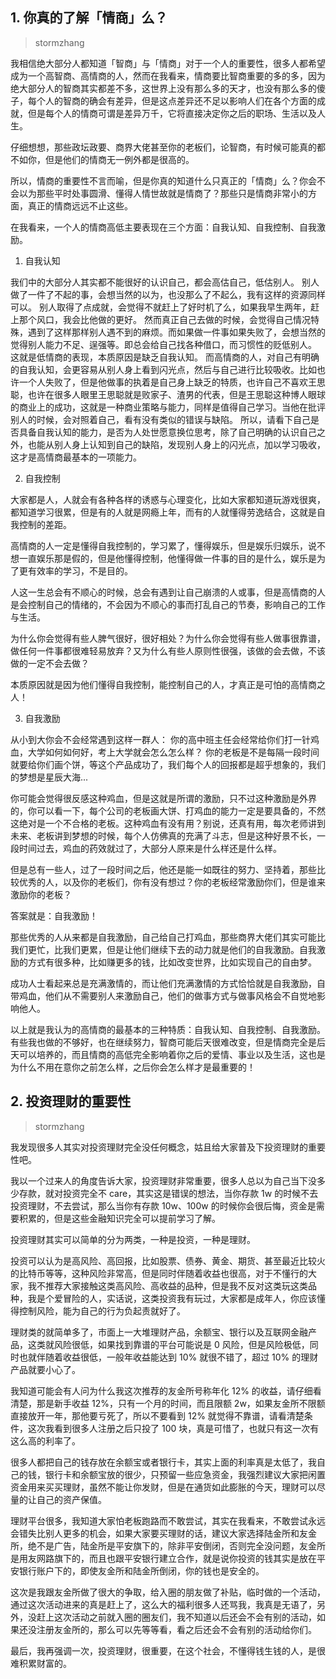 ## 1. 你真的了解「情商」么？
> stormzhang

我相信绝大部分人都知道「智商」与「情商」对于一个人的重要性，很多人都希望成为一个高智商、高情商的人，然而在我看来，情商要比智商重要的多的多，因为绝大部分人的智商其实都差不多，这世界上没有那么多的天才，也没有那么多的傻子，每个人的智商的确会有差异，但是这点差异还不足以影响人们在各个方面的成就，但是每个人的情商可谓是差异万千，它将直接决定你之后的职场、生活以及人生。

仔细想想，那些政坛政要、商界大佬甚至你的老板们，论智商，有时候可能真的都不如你，但是他们的情商无一例外都是很高的。

所以，情商的重要性不言而喻，但是你真的知道什么只真正的「情商」么？你会不会以为那些平时处事圆滑、懂得人情世故就是情商了？那些只是情商非常小的方面，真正的情商远远不止这些。

在我看来，一个人的情商高低主要表现在三个方面：自我认知、自我控制、自我激励。

1. 自我认知

我们中的大部分人其实都不能很好的认识自己，都会高估自己，低估别人。
别人做了一件了不起的事，会想当然的以为，也没那么了不起么，我有这样的资源同样可以。
别人取得了点成就，会觉得不就赶上了好时机了么，如果我早生两年，赶上那个风口，我会比他做的更好。
然而真正自己去做的时候，会觉得自己情况特殊，遇到了这样那样别人遇不到的麻烦。而如果做一件事如果失败了，会想当然的觉得别人能力不足、逞强等。即总会给自己找各种借口，而习惯性的贬低别人。
这就是低情商的表现，本质原因是缺乏自我认知。
而高情商的人，对自己有明确的自我认知，会更容易从别人身上看到闪光点，然后与自己进行比较吸收。比如也许一个人失败了，但是他做事的执着是自己身上缺乏的特质，也许自己不喜欢王思聪，也许在很多人眼里王思聪就是败家子、渣男的代表，但是王思聪这种博人眼球的商业上的成功，这就是一种商业策略与能力，同样是值得自己学习。当他在批评别人的时候，会对照着自己，看有没有类似的错误与缺陷。
所以，请看下自己是否具备自我认知的能力，是否为人处世愿意换位思考，除了自己明确的认识自己之外，也能从别人身上认知到自己的缺陷，发现别人身上的闪光点，加以学习吸收，这才是高情商最基本的一项能力。

2. 自我控制

大家都是人，人就会有各种各样的诱惑与心理变化，比如大家都知道玩游戏很爽，都知道学习很累，但是有的人就是网瘾上年，而有的人就懂得劳逸结合，这就是自我控制的差距。

高情商的人一定是懂得自我控制的，学习累了，懂得娱乐，但是娱乐归娱乐，说不想一直娱乐那是假的，但是他懂得控制，他懂得做一件事的目的是什么，娱乐是为了更有效率的学习，不是目的。

人这一生总会有不顺心的时候，总会有遇到让自己崩溃的人或事，但是高情商的人是会控制自己的情绪的，不会因为不顺心的事而打乱自己的节奏，影响自己的工作与生活。

为什么你会觉得有些人脾气很好，很好相处？为什么你会觉得有些人做事很靠谱，做任何一件事都很难轻易放弃？又为什么有些人原则性很强，该做的会去做，不该做的一定不会去做？

本质原因就是因为他们懂得自我控制，能控制自己的人，才真正是可怕的高情商之人！

3. 自我激励

从小到大你会不会经常遇到这样一群人：
你的高中班主任会经常给你们打一针鸡血，大学如何如何好，考上大学就会怎么怎么样？
你的老板是不是每隔一段时间就要给你们画个饼，等这个产品成功了，我们每个人的回报都是超乎想象的，我们的梦想是星辰大海...

你可能会觉得很反感这种鸡血，但是这就是所谓的激励，只不过这种激励是外界的，你可以看一下，每个公司的老板画大饼、打鸡血的能力一定是要具备的，不然这绝对是一个不合格的老板。这种鸡血有没有用？别说，还真有用，每次老师讲到未来、老板讲到梦想的时候，每个人仿佛真的充满了斗志，但是这种好景不长，一段时间过去，鸡血的药效就过了，大部分人原来是什么样还是什么样。

但是总有一些人，过了一段时间之后，他还是能一如既往的努力、坚持着，那些比较优秀的人，以及你的老板们，你有没有想过？你的老板经常激励你们，但是谁来激励你的老板？

答案就是：自我激励！

那些优秀的人从来都是自我激励，自己给自己打鸡血，那些商界大佬们其实可能比我们更忙，比我们更累，但是让他们继续下去的动力就是他们的自我激励。自我激励的方式有很多种，比如赚更多的钱，比如改变世界，比如实现自己的自由梦。

成功人士看起来总是充满激情的，而让他们充满激情的方式恰恰就是自我激励，自带鸡血，他们从不需要别人来激励自己，他们的做事方式与做事风格会不自觉地影响他人。

以上就是我认为的高情商的最基本的三种特质：自我认知、自我控制、自我激励。有些我也做的不够好，也在继续努力，智商可能后天很难改变，但是情商完全是后天可以培养的，而且情商的高低完全影响着你之后的爱情、事业以及生活，这也是为什么不用在意你之前怎么样，之后你会怎么样才是最重要的！

## 2. 投资理财的重要性
> stormzhang

我发现很多人其实对投资理财完全没任何概念，姑且给大家普及下投资理财的重要性吧。

我以一个过来人的角度告诉大家，投资理财非常重要，很多人总以为自己当下没多少存款，就对投资完全不 care，其实这是错误的想法，当你存款 1w 的时候不去投资理财，不去尝试，那么当你有存款 10w、100w 的时候你会很后悔，资金是需要积累的，但是这些金融知识完全可以提前学习了解。

投资理财其实可以简单的分为两类，一种是投资，一种是理财。

投资可以认为是高风险、高回报，比如股票、债券、黄金、期货、甚至最近比较火的比特币等等，这种风险非常高，但是同时伴随着收益也很高，对于不懂行的大家，我不推荐大家接触这类高风险、高收益的品种，但是我不反对这类玩这类品种，我是个爱冒险的人，实话说，这类投资我有玩过，大家都是成年人，你应该懂得控制风险，能为自己的行为负起责就好了。

理财类的就简单多了，市面上一大堆理财产品，余额宝、银行以及互联网金融产品，这类就风险很低，如果找到靠谱的平台可能说是 0 风险，但是风险极低，同时也就伴随着收益很低，一般年收益能达到 10% 就很不错了，超过 10% 的理财产品就要小心了。

我知道可能会有人问为什么我这次推荐的友金所号称年化 12% 的收益，请仔细看清楚，那是新手收益 12%，只有一个月的时间，而且限额 2w，如果友金所不限额直接放开一年，那他要亏死了，所以不要看到 12% 就觉得不靠谱，请看清楚条件，这次我看到很多人注册之后只投了 100 块，真是可惜了，也就只有这一次有这么高的利率了。

很多人都把自己的钱存放在余额宝或者银行卡，其实上面的利率真是太低了，我自己的钱，银行卡和余额宝放的很少，只预留一些应急资金，我强烈建议大家把闲置资金用来买买理财，虽然不能让你发财，但是在通货如此膨胀的今天，理财可以尽量的让自己的资产保值。

理财平台很多，我知道大家怕老板跑路而不敢尝试，其实在我看来，不敢尝试永远会错失比别人更多的机会，如果大家要买理财的话，建议大家选择陆金所和友金所，绝不是广告，陆金所是平安旗下的，除非平安倒闭，否则完全没问题，友金所是用友网路旗下的，而且也跟平安银行建立合作，就是说你投资的钱其实是放在平安银行账户下的，即使友金所和陆金所倒闭，你的钱也是安全的。

这次是我跟友金所做了很大的争取，给入圈的朋友做了补贴，临时做的一个活动，通过这次活动进来的真是赶上了，这么大的福利很多人还骂我，我真是无语了，另外，没赶上这次活动之前就入圈的圈友们，我不知道以后还会不会有别的活动，如果还没注册友金所的，那么可以先等等看，看之后还会不会有别的活动给你们。

最后，我再强调一次，投资理财，很重要，在这个社会，不懂得钱生钱的人，是很难积累财富的。


